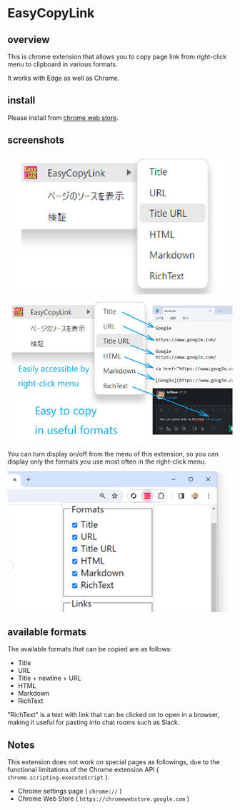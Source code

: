 # EasyCopyLink

## overview

This is chrome extension that allows you to copy page link from right-click menu to clipboard in various formats.

It works with Edge as well as Chrome.

## install

Please install from [chrome web store](https://chrome.google.com/webstore/detail/easycopylink/bgilfgebpgfenjmenobinigndpommjke?hl=en).

## screenshots

![](img/01.png)

![](img/02.png)

You can turn display on/off from the menu of this extension,
so you can display only the formats you use most often in the right-click menu.

![](img/03.png)

## available formats

The available formats that can be copied are as follows:

- Title
- URL
- Title + newline + URL
- HTML
- Markdown
- RichText

"RichText" is a text with link that can be clicked on to open in a browser, making it useful for pasting into chat rooms such as Slack.

## Notes

This extension does not work on special pages as followings, due to the functional limitations of the Chrome extension API ( `chrome.scripting.executeScript` ).

- Chrome settings page ( `chrome://` )
- Chrome Web Store ( `https://chromewebstore.google.com` )
